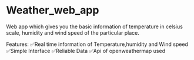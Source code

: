 # Weather_web_app
Web app which gives you the basic information of temperature in celsius scale, humidity and wind speed of the particular place.

Features:
✅Real time information of Temperature,humidity and Wind speed 
✅Simple Interface
✅Reliable Data
✅Api of openweathermap used
